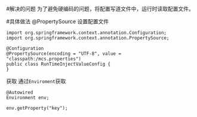 #解决的问题
为了避免硬编码的问题，将配置写道文件中，运行时读取配置文件。

#具体做法
@PropertySource 设置配置文件
```
import org.springframework.context.annotation.Configuration;
import org.springframework.context.annotation.PropertySource;

@Configuration
@PropertySource(encoding = "UTF-8", value = "classpath:/mcs.properties")
public class RunTimeInjectValueConfig {
}

```


获取
通过`Enviroment`获取
```
@Autowired
Environment env;

env.getProperty("key");
```
